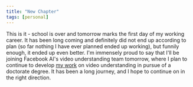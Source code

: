```yaml
---
title: "New Chapter"
tags: [personal]
---
```


This is it - school is over and tomorrow marks the first day of my working career.
It has been long coming and definitely did not end up according to plan (so far
nothing I have ever planned ended up working), but funnily enough, it ended up
even better. I'm immensely proud to say that I'll be joining Facebook AI's
video understanding team tomorrow, where I plan to continue to develop [my work]() on video
understanding in pursue of a doctorate degree. It has been a long journey, and I hope
to continue on in the right direction.
